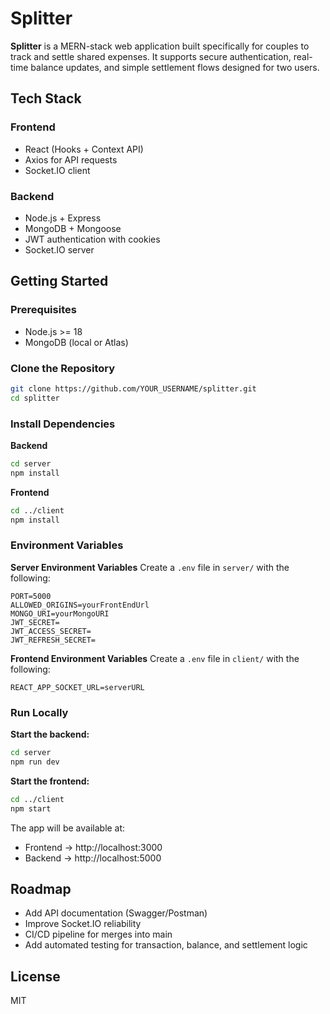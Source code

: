 # Splitter

**Splitter** is a MERN-stack web application built specifically for couples to track and settle shared expenses. It supports secure authentication, real-time balance updates, and simple settlement flows designed for two users.

## Tech Stack

### Frontend

- React (Hooks + Context API)
- Axios for API requests
- Socket.IO client

### Backend

- Node.js + Express
- MongoDB + Mongoose
- JWT authentication with cookies
- Socket.IO server

## Getting Started

### Prerequisites

- Node.js >= 18
- MongoDB (local or Atlas)

### Clone the Repository

```bash
git clone https://github.com/YOUR_USERNAME/splitter.git
cd splitter
```

### Install Dependencies

**Backend**

```bash
cd server
npm install
```

**Frontend**

```bash
cd ../client
npm install
```

### Environment Variables

**Server Environment Variables**
Create a `.env` file in `server/` with the following:

```env
PORT=5000
ALLOWED_ORIGINS=yourFrontEndUrl
MONGO_URI=yourMongoURI
JWT_SECRET=
JWT_ACCESS_SECRET=
JWT_REFRESH_SECRET=
```

**Frontend Environment Variables**
Create a `.env` file in `client/` with the following:

```env
REACT_APP_SOCKET_URL=serverURL
```

### Run Locally

**Start the backend:**

```bash
cd server
npm run dev
```

**Start the frontend:**

```bash
cd ../client
npm start
```

The app will be available at:

- Frontend → http://localhost:3000
- Backend → http://localhost:5000

## Roadmap

- Add API documentation (Swagger/Postman)
- Improve Socket.IO reliability
- CI/CD pipeline for merges into main
- Add automated testing for transaction, balance, and settlement logic

## License

MIT
